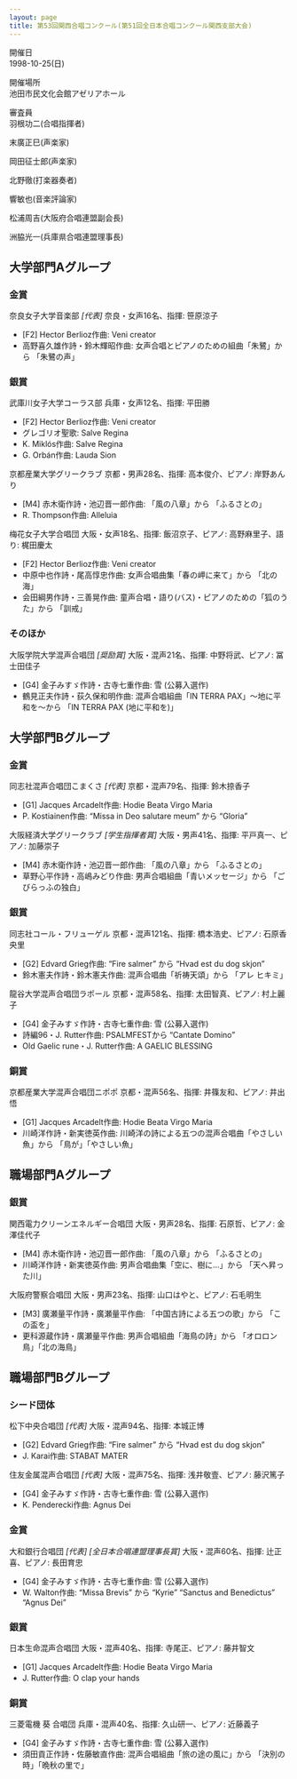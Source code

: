 ```yaml
---
layout: page
title: 第53回関西合唱コンクール(第51回全日本合唱コンクール関西支部大会)
---
```

開催日  
1998-10-25(日)

開催場所  
池田市民文化会館アゼリアホール

審査員  
羽根功二(合唱指揮者)

末廣正巳(声楽家)

岡田征士郎(声楽家)

北野徹(打楽器奏者)

響敏也(音楽評論家)

松浦周吉(大阪府合唱連盟副会長)

洲脇光一(兵庫県合唱連盟理事長)

大学部門Aグループ
-----------------

### 金賞

<span class="choir-name">奈良女子大学音楽部</span> *\[代表\]*
奈良・女声16名、指揮: 笹原涼子

-   \[F2\] Hector Berlioz作曲: Veni creator
-   高野喜久雄作詩・鈴木輝昭作曲: 女声合唱とピアノのための組曲「朱鷺」から 「朱鷺の声」

### 銀賞

<span class="choir-name">武庫川女子大学コーラス部</span>
兵庫・女声12名、指揮: 平田勝

-   \[F2\] Hector Berlioz作曲: Veni creator
-   グレゴリオ聖歌: Salve Regina
-   K. Miklós作曲: Salve Regina
-   G. Orbán作曲: Lauda Sion

<span class="choir-name">京都産業大学グリークラブ</span>
京都・男声28名、指揮: 高本俊介、ピアノ: 岸野あんり

-   \[M4\] 赤木衛作詩・池辺晋一郎作曲: 「風の八章」から 「ふるさとの」
-   R. Thompson作曲: Alleluia

<span class="choir-name">梅花女子大学合唱団</span>
大阪・女声18名、指揮: 飯沼京子、ピアノ: 高野麻里子、語り: 梶田慶太

-   \[F2\] Hector Berlioz作曲: Veni creator
-   中原中也作詩・尾高惇忠作曲: 女声合唱曲集「春の岬に来て」から 「北の海」
-   会田綱男作詩・三善晃作曲: 童声合唱・語り(バス)・ピアノのための「狐のうた」から 「訓戒」

### そのほか

<span class="choir-name">大阪学院大学混声合唱団</span> *\[奨励賞\]*
大阪・混声21名、指揮: 中野将武、ピアノ: 冨士田佳子

-   \[G4\] 金子みすゞ作詩・古寺七重作曲: 雪 (公募入選作)
-   鶴見正夫作詩・荻久保和明作曲: 混声合唱組曲「IN TERRA PAX」〜地に平和を〜から 「IN TERRA PAX (地に平和を)」

大学部門Bグループ
-----------------

### 金賞

<span class="choir-name">同志社混声合唱団こまくさ</span> *\[代表\]*
京都・混声79名、指揮: 鈴木捺香子

-   \[G1\] Jacques Arcadelt作曲: Hodie Beata Virgo Maria
-   P. Kostiainen作曲: “Missa in Deo salutare meum” から “Gloria”

<span class="choir-name">大阪経済大学グリークラブ</span> *\[学生指揮者賞\]*
大阪・男声41名、指揮: 平戸真一、ピアノ: 加藤崇子

-   \[M4\] 赤木衛作詩・池辺晋一郎作曲: 「風の八章」から 「ふるさとの」
-   草野心平作詩・高嶋みどり作曲: 男声合唱組曲「青いメッセージ」から 「ごびらっふの独白」

### 銀賞

<span class="choir-name">同志社コール・フリューゲル</span>
京都・混声121名、指揮: 橋本浩史、ピアノ: 石原香央里

-   \[G2\] Edvard Grieg作曲: “Fire salmer” から “Hvad est du dog skjon”
-   鈴木憲夫作詩・鈴木憲夫作曲: 混声合唱曲「祈祷天頌」から 「アレ ヒキミ」

<span class="choir-name">龍谷大学混声合唱団ラポール</span>
京都・混声58名、指揮: 太田智真、ピアノ: 村上麗子

-   \[G4\] 金子みすゞ作詩・古寺七重作曲: 雪 (公募入選作)
-   詩編96・J. Rutter作曲: PSALMFESTから “Cantate Domino”
-   Old Gaelic rune・J. Rutter作曲: A GAELIC BLESSING

### 銅賞

<span class="choir-name">京都産業大学混声合唱団ニポポ</span>
京都・混声56名、指揮: 井篠友和、ピアノ: 井出悟

-   \[G1\] Jacques Arcadelt作曲: Hodie Beata Virgo Maria
-   川崎洋作詩・新実徳英作曲: 川崎洋の詩による五つの混声合唱曲「やさしい魚」から 「鳥が」「やさしい魚」

職場部門Aグループ
-----------------

### 銀賞

<span class="choir-name">関西電力クリーンエネルギー合唱団</span>
大阪・男声28名、指揮: 石原哲、ピアノ: 金澤佳代子

-   \[M4\] 赤木衛作詩・池辺晋一郎作曲: 「風の八章」から 「ふるさとの」
-   川崎洋作詩・新実徳英作曲: 男声合唱曲集「空に、樹に…」から 「天へ昇った川」

<span class="choir-name">大阪府警察合唱団</span>
大阪・男声23名、指揮: 山口はやと、ピアノ: 石毛明生

-   \[M3\] 廣瀬量平作詩・廣瀬量平作曲: 「中国古詩による五つの歌」から 「この盃を」
-   更科源蔵作詩・廣瀬量平作曲: 男声合唱組曲「海鳥の詩」から 「オロロン鳥」「北の海鳥」

職場部門Bグループ
-----------------

### シード団体

<span class="choir-name">松下中央合唱団</span> *\[代表\]*
大阪・混声94名、指揮: 本城正博

-   \[G2\] Edvard Grieg作曲: “Fire salmer” から “Hvad est du dog skjon”
-   J. Karai作曲: STABAT MATER

<span class="choir-name">住友金属混声合唱団</span> *\[代表\]*
大阪・混声75名、指揮: 浅井敬壹、ピアノ: 藤沢篤子

-   \[G4\] 金子みすゞ作詩・古寺七重作曲: 雪 (公募入選作)
-   K. Penderecki作曲: Agnus Dei

### 金賞

<span class="choir-name">大和銀行合唱団</span> *\[代表\]* *\[全日本合唱連盟理事長賞\]*
大阪・混声60名、指揮: 辻正喜、ピアノ: 長田育忠

-   \[G4\] 金子みすゞ作詩・古寺七重作曲: 雪 (公募入選作)
-   W. Walton作曲: “Missa Brevis” から “Kyrie” “Sanctus and Benedictus” “Agnus
    Dei”

### 銀賞

<span class="choir-name">日本生命混声合唱団</span>
大阪・混声40名、指揮: 寺尾正、ピアノ: 藤井智文

-   \[G1\] Jacques Arcadelt作曲: Hodie Beata Virgo Maria
-   J. Rutter作曲: O clap your hands

### 銅賞

<span class="choir-name">三菱電機 葵 合唱団</span>
兵庫・混声40名、指揮: 久山研一、ピアノ: 近藤義子

-   \[G4\] 金子みすゞ作詩・古寺七重作曲: 雪 (公募入選作)
-   須田貢正作詩・佐藤敏直作曲: 混声合唱組曲「旅の途の風に」から 「決別の時」「晩秋の里で」
